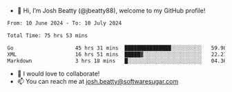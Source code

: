 - 👋 Hi, I’m Josh Beatty (@jbeatty88), welcome to my GitHub profile!

<!--START_SECTION:waka-->

```txt
From: 10 June 2024 - To: 10 July 2024

Total Time: 75 hrs 53 mins

Go                    45 hrs 31 mins  ███████████████░░░░░░░░░░   59.98 %
XML                   16 hrs 51 mins  █████▓░░░░░░░░░░░░░░░░░░░   22.21 %
Markdown              3 hrs 18 mins   █░░░░░░░░░░░░░░░░░░░░░░░░   04.36 %
```

<!--END_SECTION:waka-->

- 💞️ I would love to collaborate!
- 📫 You can reach me at josh.beatty@softwaresugar.com

<!---
jbeatty88/jbeatty88 is a ✨ special ✨ repository because its `README.md` (this file) appears on your GitHub profile.
You can click the Preview link to take a look at your changes.
--->
